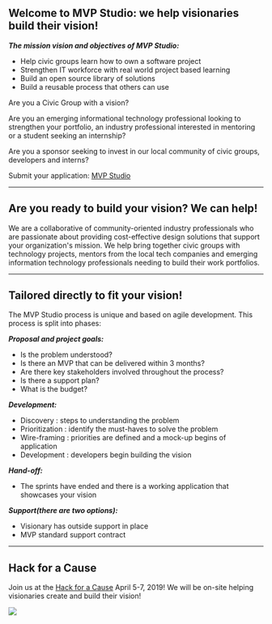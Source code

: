## Welcome to MVP Studio: we help visionaries build their vision! 
**_The mission vision and objectives of MVP Studio:_**  
 - Help civic groups learn how to own a software project
 - Strengthen IT workforce with real world project based learning
 - Build an open source library of solutions
 - Build a reusable process that others can use

Are you a Civic Group with a vision?   

Are you an emerging informational technology professional looking to strengthen your portfolio, an industry professional interested in mentoring or a student seeking an internship?   

Are you a sponsor seeking to invest in our local community of civic groups, developers and interns?   

Submit your application: [MVP Studio](https://mvpstudio.github.io/mvp-studio-web-cms/) 

* * *

## Are you ready to build your vision? We can help!
We are a collaborative of community-oriented industry professionals who are passionate about providing cost-effective design solutions that support your organization's mission. We help bring together civic groups with technology projects, mentors from the local tech companies and emerging information technology professionals needing to build their work portfolios.

* * *

## Tailored directly to fit your vision!
The MVP Studio process is unique and based on agile development. This process is split into phases:

**_Proposal and project goals:_**
 - Is the problem understood?
 - Is there an MVP that can be delivered within 3 months?
 - Are there key stakeholders involved throughout the process?
 - Is there a support plan?
 - What is the budget?

**_Development:_**
- Discovery : steps to understanding the problem
- Prioritization : identify the must-haves to solve the problem
- Wire-framing : priorities are defined and a mock-up begins of application
- Development : developers begin building the vision

**_Hand-off:_**
- The sprints have ended and there is a working application that showcases your vision

**_Support(there are two options):_**
- Visionary has outside support in place
- MVP standard support contract

* * * 

## Hack for a Cause 
Join us at the [Hack for a Cause](https://hackforacause.org/) April 5-7, 2019! We will be on-site helping visionaries create and build their vision!  

![](MVPStudio/assets/hack4cause.jpg)
